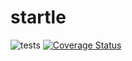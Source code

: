 # startle

![tests](https://github.com/oir/startle/actions/workflows/test.yml/badge.svg)
[![Coverage Status](https://coveralls.io/repos/github/oir/startle/badge.svg?branch=main)](https://coveralls.io/github/oir/startle?branch=main)
